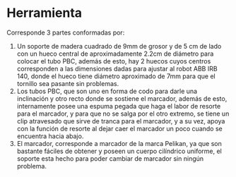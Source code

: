 
# Herramienta
 
 Corresponde 3 partes conformadas por:

1.	Un soporte de madera cuadrado de 9mm de grosor y de 5 cm de lado con un hueco central de aproximadamente 2.2cm de diámetro para colocar el tubo PBC, además de esto, hay 2 huecos cuyos centros corresponden a las dimensiones dadas para ajustar al robot ABB IRB 140, donde el hueco tiene diámetro aproximado de 7mm para que el tornillo sea pasante sin problemas.
2.	Los tubos PBC, que son uno en forma de codo para darle una inclinación y otro recto donde se sostiene el marcador, además de esto, internamente posee una espuma pegada que haga el labor de resorte para el marcador, y para que no se salga por el otro extremo, se tiene un clip atravesado que sirve de tranca para el marcador, y a su vez, apoya con la función de resorte al dejar caer el marcador un poco cuando se encuentra hacia abajo.
3.	El marcador, corresponde a marcador de la marca Pelikan, ya que son bastante fáciles de obtener y poseen un cuerpo cilíndrico uniforme, el soporte esta hecho para poder cambiar de marcador sin ningún problema.
